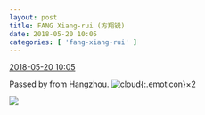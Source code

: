 ```yaml
---
layout: post
title: FANG Xiang-rui (方翔锐)
date: 2018-05-20 10:05
categories: [ 'fang-xiang-rui' ]
---
```


<div class="weibo-info">
  <a href="https://weibo.com/6117583008/GhuDaC1Q0">2018-05-20 10:05</a>
</div>

Passed by from Hangzhou. ![cloud](https://img.t.sinajs.cn/t4/appstyle/expression/ext/normal/61/2018new_yunduo_org.png){:.emoticon}×2

<!-- more -->

<a href="//wx2.sinaimg.cn/mw690/006G0KNGgy1frhkucd4zdj31dc0wwwki.jpg">
  <img class="weibo-pic-preview-h" src="//wx2.sinaimg.cn/orj360/006G0KNGgy1frhkucd4zdj31dc0wwwki.jpg" />
</a>
